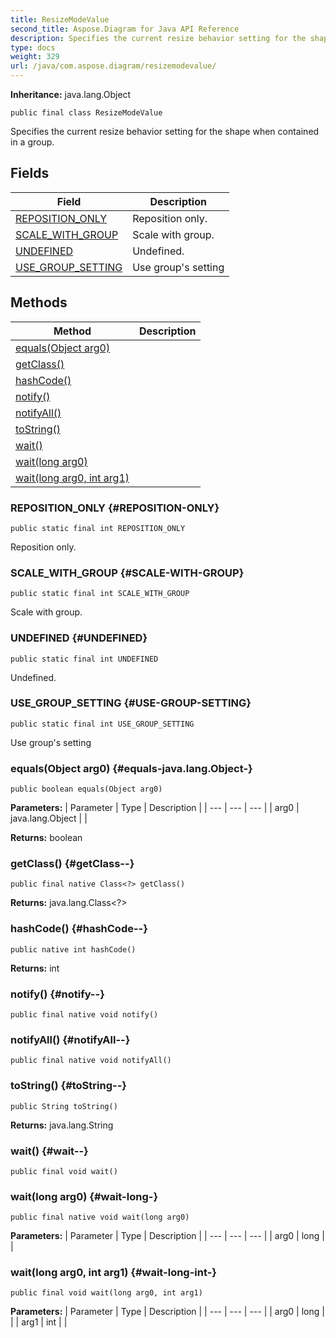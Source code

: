 ```yaml
---
title: ResizeModeValue
second_title: Aspose.Diagram for Java API Reference
description: Specifies the current resize behavior setting for the shape when contained in a group.
type: docs
weight: 329
url: /java/com.aspose.diagram/resizemodevalue/
---
```


**Inheritance:**
java.lang.Object
```
public final class ResizeModeValue
```

Specifies the current resize behavior setting for the shape when contained in a group.
## Fields

| Field | Description |
| --- | --- |
| [REPOSITION_ONLY](#REPOSITION-ONLY) | Reposition only. |
| [SCALE_WITH_GROUP](#SCALE-WITH-GROUP) | Scale with group. |
| [UNDEFINED](#UNDEFINED) | Undefined. |
| [USE_GROUP_SETTING](#USE-GROUP-SETTING) | Use group's setting |
## Methods

| Method | Description |
| --- | --- |
| [equals(Object arg0)](#equals-java.lang.Object-) |  |
| [getClass()](#getClass--) |  |
| [hashCode()](#hashCode--) |  |
| [notify()](#notify--) |  |
| [notifyAll()](#notifyAll--) |  |
| [toString()](#toString--) |  |
| [wait()](#wait--) |  |
| [wait(long arg0)](#wait-long-) |  |
| [wait(long arg0, int arg1)](#wait-long-int-) |  |
### REPOSITION_ONLY {#REPOSITION-ONLY}
```
public static final int REPOSITION_ONLY
```


Reposition only.

### SCALE_WITH_GROUP {#SCALE-WITH-GROUP}
```
public static final int SCALE_WITH_GROUP
```


Scale with group.

### UNDEFINED {#UNDEFINED}
```
public static final int UNDEFINED
```


Undefined.

### USE_GROUP_SETTING {#USE-GROUP-SETTING}
```
public static final int USE_GROUP_SETTING
```


Use group's setting

### equals(Object arg0) {#equals-java.lang.Object-}
```
public boolean equals(Object arg0)
```




**Parameters:**
| Parameter | Type | Description |
| --- | --- | --- |
| arg0 | java.lang.Object |  |

**Returns:**
boolean
### getClass() {#getClass--}
```
public final native Class<?> getClass()
```




**Returns:**
java.lang.Class<?>
### hashCode() {#hashCode--}
```
public native int hashCode()
```




**Returns:**
int
### notify() {#notify--}
```
public final native void notify()
```




### notifyAll() {#notifyAll--}
```
public final native void notifyAll()
```




### toString() {#toString--}
```
public String toString()
```




**Returns:**
java.lang.String
### wait() {#wait--}
```
public final void wait()
```




### wait(long arg0) {#wait-long-}
```
public final native void wait(long arg0)
```




**Parameters:**
| Parameter | Type | Description |
| --- | --- | --- |
| arg0 | long |  |

### wait(long arg0, int arg1) {#wait-long-int-}
```
public final void wait(long arg0, int arg1)
```




**Parameters:**
| Parameter | Type | Description |
| --- | --- | --- |
| arg0 | long |  |
| arg1 | int |  |

